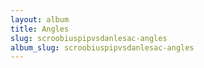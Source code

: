 ```yaml
---
layout: album
title: Angles
slug: scroobiuspipvsdanlesac-angles
album_slug: scroobiuspipvsdanlesac-angles
---
```

